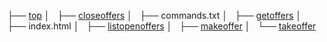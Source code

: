 ├── [top](../)
│   ├── [closeoffers](./#!closeoffers.md)
│   ├── commands.txt
│   ├── [getoffers](./#!getoffers.md)
│   ├── index.html
│   ├── [listopenoffers](./#!listopenoffers.md)
│   ├── [makeoffer](./#!makeoffer.md)
│   └── [takeoffer](./#!takeoffer.md)

